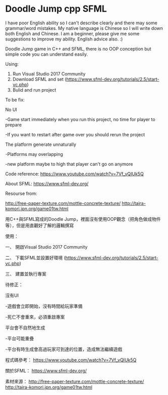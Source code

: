 # Doodle Jump cpp SFML

I have poor English ability so I can't describe clearly and there may some grammar/word mistakes. My native language is Chinese so I will write down both English and Chinese.
I am a beginner, please give me some suggestions to improve my ability. English advice also. :)

Doodle Jump game in C++ and SFML, there is no OOP conception but simple code you can understand easily.

Using:
1. Run Visual Studio 2017 Community
2. Download SFML and set (https://www.sfml-dev.org/tutorials/2.5/start-vc.php)
3. Bulid and run project

To be fix:

No UI

  -Game start immediately when you run this project, no time for player to prepare
  
  -If you want to restart after game over you should rerun the project
  
The platform generate unnaturally

  -Platforms may overlapping
  
  -new platform maybe to high that player can't go on anymore

Code reference: https://www.youtube.com/watch?v=7Vf_vQIUk5Q

About SFML: https://www.sfml-dev.org/ 

Resourse from: 

http://free-paper-texture.com/mottle-concrete-texture/
http://taira-komori.jpn.org/game01tw.html

用C++與SFML寫成的Doodle Jump，裡面沒有使用OOP觀念（把角色做成物件等），但是用直觀好了解的邏輯撰寫

使用：

一、 開啟Visual Studio 2017 Community

二、 下載SFML並設置好環境 (https://www.sfml-dev.org/tutorials/2.5/start-vc.php)

三、 建置並執行專案

待修正：

沒有UI

  -遊戲會立即開始，沒有時間給玩家準備
  
  -死亡不會重來，必須重啟專案
  
平台會不自然地生成

  -平台可能重疊
  
  -平台有時生成會高過玩家可到達的位置，造成無法繼續遊戲

程式碼參考： https://www.youtube.com/watch?v=7Vf_vQIUk5Q

關於SFML： https://www.sfml-dev.org/

素材來源：
http://free-paper-texture.com/mottle-concrete-texture/
http://taira-komori.jpn.org/game01tw.html

